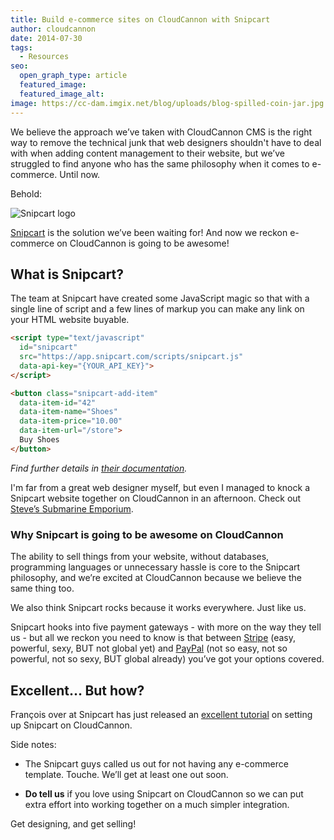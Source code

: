 ```yaml
---
title: Build e-commerce sites on CloudCannon with Snipcart
author: cloudcannon
date: 2014-07-30
tags:
  - Resources
seo:
  open_graph_type: article
  featured_image:
  featured_image_alt:
image: https://cc-dam.imgix.net/blog/uploads/blog-spilled-coin-jar.jpg
---
```


We believe the approach we’ve taken with CloudCannon CMS is the right way to remove the technical junk that web designers shouldn't have to deal with when adding content management to their website, but we’ve struggled to find anyone who has the same philosophy when it comes to e-commerce. Until now.

<div class="cc-helper__h5">Behold:</div>

![Snipcart logo](https://cc-dam.imgix.net/blog/assets/blog/snipcart-response/snipcart.png)

[Snipcart](http://www.snipcart.com) is the solution we’ve been waiting for\! And now we reckon e-commerce on CloudCannon is going to be awesome\!

## What is Snipcart?

The team at Snipcart have created some JavaScript magic so that with a single line of script and a few lines of markup you can make any link on your HTML website buyable.

```html
<script type="text/javascript"
  id="snipcart"
  src="https://app.snipcart.com/scripts/snipcart.js"
  data-api-key="{YOUR_API_KEY}">
</script>

<button class="snipcart-add-item"
  data-item-id="42"
  data-item-name="Shoes"
  data-item-price="10.00"
  data-item-url="/store">
  Buy Shoes
</button>
```

*Find further details in [their documentation](http://docs.snipcart.com/getting-started/installation).*

I'm far from a great web designer myself, but even I managed to knock a Snipcart website together on CloudCannon in an afternoon. Check out [Steve’s Submarine Emporium](http://sse.cloudvent.net/).

### Why Snipcart is going to be awesome on CloudCannon

The ability to sell things from your website, without databases, programming languages or unnecessary hassle is core to the Snipcart philosophy, and we’re excited at CloudCannon because we believe the same thing too.

We also think Snipcart rocks because it works everywhere. Just like us.

Snipcart hooks into five payment gateways - with more on the way they tell us - but all we reckon you need to know is that between [Stripe](https://stripe.com/) (easy, powerful, sexy, BUT not global yet) and [PayPal](https://www.paypal.com/) (not so easy, not so powerful, not so sexy, BUT global already) you’ve got your options covered.

## Excellent… But how?

Fran&ccedil;ois over at Snipcart has just released an [excellent tutorial](https://snipcart.com/blog/how-to-sell-online-with-cloudcannon) on setting up Snipcart on CloudCannon.

Side notes:

* The Snipcart guys called us out for not having any e-commerce template. Touche. We’ll get at least one out soon.

* **Do tell us** if you love using Snipcart on CloudCannon so we can put extra effort into working together on a much simpler integration.

Get designing, and get selling\!